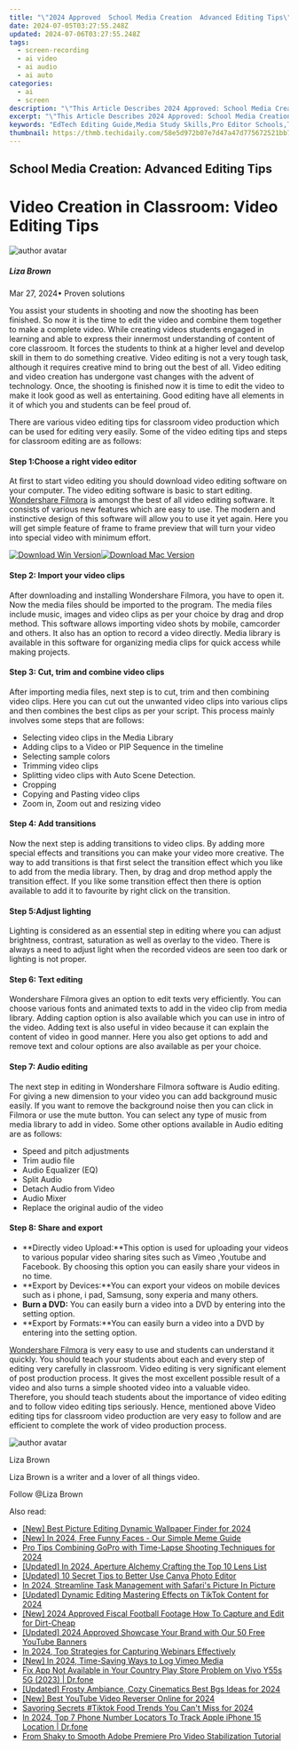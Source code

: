 ```yaml
---
title: "\"2024 Approved  School Media Creation  Advanced Editing Tips\""
date: 2024-07-05T03:27:55.248Z
updated: 2024-07-06T03:27:55.248Z
tags: 
  - screen-recording
  - ai video
  - ai audio
  - ai auto
categories: 
  - ai
  - screen
description: "\"This Article Describes 2024 Approved: School Media Creation: Advanced Editing Tips\""
excerpt: "\"This Article Describes 2024 Approved: School Media Creation: Advanced Editing Tips\""
keywords: "EdTech Editing Guide,Media Study Skills,Pro Editor Schools,Tech in Education,Learning Media Mastery,Advanced Scholastic Editing,Creative Content Creation"
thumbnail: https://thmb.techidaily.com/58e5d972b07e7d47a47d775672521bb7b4d26dbdad2027a1e368bc81a0dd6f11.jpg
---
```


## School Media Creation: Advanced Editing Tips

# Video Creation in Classroom: Video Editing Tips

![author avatar](https://lh5.googleusercontent.com/-AIMmjowaFs4/AAAAAAAAAAI/AAAAAAAAABc/Y5UmwDaI7HU/s250-c-k/photo.jpg)

##### Liza Brown

 Mar 27, 2024• Proven solutions

You assist your students in shooting and now the shooting has been finished. So now it is the time to edit the video and combine them together to make a complete video. While creating videos students engaged in learning and able to express their innermost understanding of content of core classroom. It forces the students to think at a higher level and develop skill in them to do something creative. Video editing is not a very tough task, although it requires creative mind to bring out the best of all. Video editing and video creation has undergone vast changes with the advent of technology. Once, the shooting is finished now it is time to edit the video to make it look good as well as entertaining. Good editing have all elements in it of which you and students can be feel proud of.

There are various video editing tips for classroom video production which can be used for editing very easily. Some of the video editing tips and steps for classroom editing are as follows:

#### Step 1:Choose a right video editor

At first to start video editing you should download video editing software on your computer. The video editing software is basic to start editing. [Wondershare Filmora](https://tools.techidaily.com/wondershare/filmora/download/) is amongst the best of all video editing software. It consists of various new features which are easy to use. The modern and instinctive design of this software will allow you to use it yet again. Here you will get simple feature of frame to frame preview that will turn your video into special video with minimum effort.

[![Download Win Version](https://images.wondershare.com/filmora/guide/download-btn-win.jpg)](https://tools.techidaily.com/wondershare/filmora/download/)[![Download Mac Version](https://images.wondershare.com/filmora/guide/download-btn-mac.jpg)](https://tools.techidaily.com/wondershare/filmora/download/)

#### Step 2: Import your video clips

After downloading and installing Wondershare Filmora, you have to open it. Now the media files should be imported to the program. The media files include music, images and video clips as per your choice by drag and drop method. This software allows importing video shots by mobile, camcorder and others. It also has an option to record a video directly. Media library is available in this software for organizing media clips for quick access while making projects.

#### Step 3: Cut, trim and combine video clips

After importing media files, next step is to cut, trim and then combining video clips. Here you can cut out the unwanted video clips into various clips and then combines the best clips as per your script. This process mainly involves some steps that are follows:

* Selecting video clips in the Media Library
* Adding clips to a Video or PIP Sequence in the timeline
* Selecting sample colors
* Trimming video clips
* Splitting video clips with Auto Scene Detection.
* Cropping
* Copying and Pasting video clips
* Zoom in, Zoom out and resizing video

#### Step 4: Add transitions

Now the next step is adding transitions to video clips. By adding more special effects and transitions you can make your video more creative. The way to add transitions is that first select the transition effect which you like to add from the media library. Then, by drag and drop method apply the transition effect. If you like some transition effect then there is option available to add it to favourite by right click on the transition.

#### Step 5:Adjust lighting

Lighting is considered as an essential step in editing where you can adjust brightness, contrast, saturation as well as overlay to the video. There is always a need to adjust light when the recorded videos are seen too dark or lighting is not proper.

#### Step 6: Text editing

Wondershare Filmora gives an option to edit texts very efficiently. You can choose various fonts and animated texts to add in the video clip from media library. Adding caption option is also available which you can use in intro of the video. Adding text is also useful in video because it can explain the content of video in good manner. Here you also get options to add and remove text and colour options are also available as per your choice.

#### Step 7: Audio editing

The next step in editing in Wondershare Filmora software is Audio editing. For giving a new dimension to your video you can add background music easily. If you want to remove the background noise then you can click in Filmora or use the mute button. You can select any type of music from media library to add in video. Some other options available in Audio editing are as follows:

* Speed and pitch adjustments
* Trim audio file
* Audio Equalizer (EQ)
* Split Audio
* Detach Audio from Video
* Audio Mixer
* Replace the original audio of the video

#### Step 8: Share and export

* **Directly video Upload:**This option is used for uploading your videos to various popular video sharing sites such as Vimeo ,Youtube and Facebook. By choosing this option you can easily share your videos in no time.
* **Export by Devices:**You can export your videos on mobile devices such as i phone, i pad, Samsung, sony experia and many others.
* **Burn a DVD:** You can easily burn a video into a DVD by entering into the setting option.
* **Export by Formats:**You can easily burn a video into a DVD by entering into the setting option.

[Wondershare Filmora](https://tools.techidaily.com/wondershare/filmora/download/) is very easy to use and students can understand it quickly. You should teach your students about each and every step of editing very carefully in classroom. Video editing is very significant element of post production process. It gives the most excellent possible result of a video and also turns a simple shooted video into a valuable video. Therefore, you should teach students about the importance of video editing and to follow video editing tips seriously. Hence, mentioned above Video editing tips for classroom video production are very easy to follow and are efficient to complete the work of video production process.

![author avatar](https://lh5.googleusercontent.com/-AIMmjowaFs4/AAAAAAAAAAI/AAAAAAAAABc/Y5UmwDaI7HU/s250-c-k/photo.jpg)

Liza Brown

Liza Brown is a writer and a lover of all things video.

Follow @Liza Brown


<ins class="adsbygoogle"
     style="display:block"
     data-ad-format="autorelaxed"
     data-ad-client="ca-pub-7571918770474297"
     data-ad-slot="1223367746"></ins>



<ins class="adsbygoogle"
     style="display:block"
     data-ad-client="ca-pub-7571918770474297"
     data-ad-slot="8358498916"
     data-ad-format="auto"
     data-full-width-responsive="true"></ins>


<span class="atpl-alsoreadstyle">Also read:</span>
<div><ul>
<li><a href="https://article-helps.techidaily.com/new-best-picture-editing-dynamic-wallpaper-finder-for-2024/"><u>[New] Best Picture Editing  Dynamic Wallpaper Finder for 2024</u></a></li>
<li><a href="https://article-helps.techidaily.com/new-in-2024-free-funny-faces-our-simple-meme-guide/"><u>[New] In 2024, Free Funny Faces - Our Simple Meme Guide</u></a></li>
<li><a href="https://article-helps.techidaily.com/pro-tips-combining-gopro-with-time-lapse-shooting-techniques-for-2024/"><u>Pro Tips  Combining GoPro with Time-Lapse Shooting Techniques for 2024</u></a></li>
<li><a href="https://article-helps.techidaily.com/updated-in-2024-aperture-alchemy-crafting-the-top-10-lens-list/"><u>[Updated] In 2024, Aperture Alchemy  Crafting the Top 10 Lens List</u></a></li>
<li><a href="https://article-helps.techidaily.com/updated-10-secret-tips-to-better-use-canva-photo-editor/"><u>[Updated] 10 Secret Tips to Better Use Canva Photo Editor</u></a></li>
<li><a href="https://article-helps.techidaily.com/in-2024-streamline-task-management-with-safaris-picture-in-picture/"><u>In 2024, Streamline Task Management with Safari's Picture In Picture</u></a></li>
<li><a href="https://article-helps.techidaily.com/updated-dynamic-editing-mastering-effects-on-tiktok-content-for-2024/"><u>[Updated] Dynamic Editing  Mastering Effects on TikTok Content for 2024</u></a></li>
<li><a href="https://article-helps.techidaily.com/new-2024-approved-fiscal-football-footage-how-to-capture-and-edit-for-dirt-cheap/"><u>[New] 2024 Approved  Fiscal Football Footage  How To Capture and Edit for Dirt-Cheap</u></a></li>
<li><a href="https://youtube-zero.techidaily.com/ed-2024-approved-showcase-your-brand-with-our-50-free-youtube-banners/"><u>[Updated] 2024 Approved  Showcase Your Brand with Our 50 Free YouTube Banners</u></a></li>
<li><a href="https://visual-screen-recording.techidaily.com/in-2024-top-strategies-for-capturing-webinars-effectively/"><u>In 2024, Top Strategies for Capturing Webinars Effectively</u></a></li>
<li><a href="https://screen-mirroring-recording.techidaily.com/new-in-2024-time-saving-ways-to-log-vimeo-media/"><u>[New] In 2024, Time-Saving Ways to Log Vimeo Media</u></a></li>
<li><a href="https://howto.techidaily.com/fix-app-not-available-in-your-country-play-store-problem-on-vivo-y55s-5g-2023-drfone-by-drfone-fix-android-problems-fix-android-problems/"><u>Fix App Not Available in Your Country Play Store Problem on Vivo Y55s 5G (2023) | Dr.fone</u></a></li>
<li><a href="https://youtube-web.techidaily.com/ed-frosty-ambiance-cozy-cinematics-best-bgs-ideas-for-2024/"><u>[Updated] Frosty Ambiance, Cozy Cinematics  Best Bgs Ideas for 2024</u></a></li>
<li><a href="https://youtube-docs.techidaily.com/est-youtube-video-reverser-online-for-2024/"><u>[New] Best YouTube Video Reverser Online for 2024</u></a></li>
<li><a href="https://tiktok-video-recordings.techidaily.com/savoring-secrets-tiktok-food-trends-you-cant-miss-for-2024/"><u>Savoring Secrets  #Tiktok Food Trends You Can't Miss for 2024</u></a></li>
<li><a href="https://ios-location-track.techidaily.com/in-2024-top-7-phone-number-locators-to-track-apple-iphone-15-location-drfone-by-drfone-virtual-ios/"><u>In 2024, Top 7 Phone Number Locators To Track Apple iPhone 15 Location | Dr.fone</u></a></li>
<li><a href="https://video-ai-editor.techidaily.com/from-shaky-to-smooth-adobe-premiere-pro-video-stabilization-tutorial/"><u>From Shaky to Smooth Adobe Premiere Pro Video Stabilization Tutorial</u></a></li>
</ul></div>
